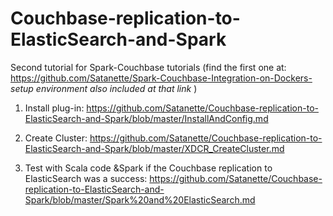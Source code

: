 # Couchbase-replication-to-ElasticSearch-and-Spark

Second tutorial for Spark-Couchbase tutorials (find the first one at: https://github.com/Satanette/Spark-Couchbase-Integration-on-Dockers-  <i> setup environment also included at that link  </i> )


1) Install plug-in: 
https://github.com/Satanette/Couchbase-replication-to-ElasticSearch-and-Spark/blob/master/InstallAndConfig.md

2) Create Cluster: 
https://github.com/Satanette/Couchbase-replication-to-ElasticSearch-and-Spark/blob/master/XDCR_CreateCluster.md


3) Test with Scala code &Spark if the Couchbase replication to ElasticSearch was a success:
https://github.com/Satanette/Couchbase-replication-to-ElasticSearch-and-Spark/blob/master/Spark%20and%20ElasticSearch.md
